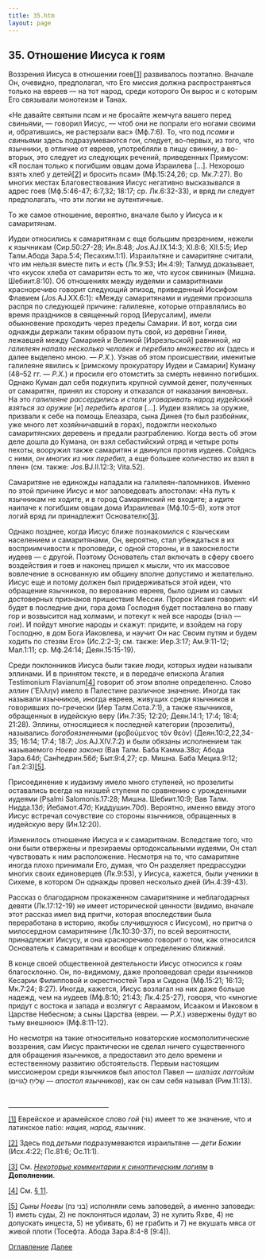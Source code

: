 ```yaml
---
title: 35.htm
layout: page
---
```




<title>Руслан Хазарзар. Сын Человеческий. Глава тридцать пятая</title>


<h2>35. Отношение Иисуса к гоям</h2>

<p>Воззрения Иисуса в отношении гоев<a href="#_ftn1" name="_ftnref1">[1]</a>
развивалось поэтапно. Вначале Он, очевидно, предполагал, что Его миссия должна
распространяться только на евреев — на тот народ, среди которого Он вырос и с
которым Его связывали монотеизм и Танах.</p>

<p>«Не давайте святыни псам и не бросайте жемчуга вашего перед свиньями, —
говорил Иисус, — чтоб они не попрали его ногами своими и, обратившись, не
растерзали вас» (Мф.7:6). То, что под <i>псами</i> и <i>свиньями</i> здесь
подразумеваются гои, следует, во-первых, из того, что язычники, в отличие от
евреев, употребляли в пищу свинину, а во-вторых, это следует из следующих
речений, приведенных Примусом: «Я послан только к погибшим овцам дома
Израилева&nbsp;[...]. Нехорошо взять хлеб у детей<a href="#_ftn2"
name="_ftnref2">[2]</a> и бросить псам» (Мф.15:24,26; ср.&nbsp;Мк.7:27). Во
многих местах Благовествования Иисус негативно высказывался в адрес гоев
(Мф.5:46-47; 6:7,32; 18:17; ср.&nbsp;Лк.6:32-33), и вряд ли следует
предполагать, что эти логии не аутентичные.</p>

<p>То же самое отношение, вероятно, вначале было у Иисуса и к самаритянам.</p>

<p>Иудеи относились к самаритянам с еще большим презрением, нежели к язычникам
(Сир.50:27-28; Ин.8:48; <i>Jos.</i>AJ.IX.14:3; XI.8:6; XII.5:5; Иер Талм.Абода
Зара.5:4; Песахим.1:1). Израильтяне и самаритяне считали, что им нельзя вместе
пить и есть (Лк.9:53; Ин.4:9); Талмуд доказывает, что «кусок хлеба от самаритян
есть то же, что кусок свинины» (Мишна. Шебиит.8:10). Об отношениях между иудеями
и самаритянами красноречиво говорит следующий эпизод, приведенный Иосифом
Флавием (<i>Jos.</i>AJ.XX.6:1): «Между самаритянами и иудеями произошла распря
по следующей причине: галилеяне, которые отправлялись во время праздников в
священный город [Иерусалим], имели обыкновение проходить через пределы Самарии.
И вот, когда сии однажды держали таким образом путь свой, из деревни Гинеи,
лежавшей между Самарией и Великой [Изреэльской] равниной, <i>на галилеян напало
несколько человек и перебило множество их</i> (здесь и далее выделено мною. —
<i>Р.Х.</i>). Узнав об этом происшествии, именитые галилеяне явились к
[римскому прокуратору Иудеи и Самарии] Куману (48–52&nbsp;гг. — <i>Р.Х.</i>) и
просили его отомстить за смерть невинно погибших. Однако Куман дал себя
подкупить крупной суммой денег, полученных от самаритян, принял их сторону и
отказался от наказания виновных. На это <i>галилеяне рассердились и стали
уговаривать народ иудейский взяться за оружие</i> [и] <i>перебить
врагов</i>&nbsp;[...]. Иудеи взялись за оружие, призвали к себе на помощь
Елеазара, сына Динея (то был разбойник, уже много лет хозяйничавший в горах),
подожгли несколько самаритянских деревень и предали разграблению. Когда весть
об этом деле дошла до Кумана, он взял себастийский отряд и четыре роты пехоты,
вооружил также самаритян и двинулся против иудеев. Сойдясь с ними, <i>он многих
из них перебил</i>, а еще большее количество их взял в плен» (см.&nbsp;также:
<i>Jos.</i>BJ.II.12:3; Vita.52).</p>

<p style='margin-bottom:6.0pt'>Самаритяне не единожды нападали на
галилеян-паломников. Именно по этой причине Иисус и мог заповедовать апостолам:
«На путь к язычникам не ходите, и в город Самарянский не входите; а идите
наипаче к погибшим овцам дома Израилева» (Мф.10:5-6), хотя этот логий вряд ли
принадлежит Основателю<a href="#_ftn3" name="_ftnref3">[3]</a>.</p>

<p>Однако позднее, когда Иисус ближе познакомился с языческим населением и
самаритянами, Он, вероятно, стал убеждаться в их восприимчивости к проповеди, с
одной стороны, и в закоснелости иудеев — с другой. Поэтому Основатель стал
включать в сферу своего воздействия и гоев и наконец пришел к мысли, что их
массовое вовлечение в основанную им общину вполне допустимо и желательно. Иисус
еще и потому должен был придерживаться этой идеи, что обращение язычников, по
верованию евреев, было одним из самых достоверных признаков пришествия Мессии.
Пророк Исаия говорил: «И будет в последние дни, гора дома Господня будет
поставлена во главу гор и возвысится над холмами, и потекут к ней все народы
(<span dir=RTL></span>&#1492;&#1463;&#1490;&#1468;&#1493;&#1465;&#1497;&#1460;&#1501;<span
dir=LTR></span> — <i>гои</i>). И пойдут многие народы и скажут: придите, и
взойдем на гору Господню, в дом Бога Иаковлева, и научит Он нас Своим путям и
будем ходить по стезям Его» (Ис.2:2-3; см. также: Иер.3:17; Ам.9:11-12;
Мал.1:11; ср.&nbsp;Мф.24:14; Деян.15:15-19).</p>

<p>Среди поклонников Иисуса были такие люди, которых иудеи называли эллинами. И
в принятом тексте, и в передаче епископа Агапия Testimonium Flavianum<a
href="#_ftn4" name="_ftnref4">[4]</a> говорит об этом вполне определенно. Слово
<i>эллин</i> (<span class=g>&#7965;&#955;&#955;&#951;&#957;</span>) имело в
Палестине различное значение. Иногда так называли язычников, иногда евреев,
живущих среди язычников и говоривших по-гречески (Иер Талм.Сота.7:1), а также
язычников, обращенных в иудейскую веру (Ин.7:35; 12:20; Деян.14:1; 17:4; 18:4;
21:28). Эллины, относящиеся к последней категории (прозелиты), назывались
<i>богобоязненными</i> (<span
class=g>&#966;&#959;&#946;&#959;&#973;&#956;&#949;&#957;&#959;&#962;
&#964;&#8056;&#957; &#952;&#949;&#972;&#957;</span>) (Деян.10:2,22,34-35;
16:14; 17:4; 18:7; <i>Jos.</i>AJ.XIV.7:2) и были обязаны исполнением так
называемого <i>Ноева закона</i> (Вав Талм. Баба Камма.38<i>а</i>; Абода
Зара.64<i>б</i>; Санhедрин.56<i>б</i>; Быт.9:4,27; ср.&nbsp;Мишна. Баба
Мециа.9:12; Гал.2:3)<a href="#_ftn5" name="_ftnref5">[5]</a>.</p>

<p>Присоединение к иудаизму имело много ступеней, но прозелиты оставались
всегда на низшей ступени по сравнению с урожденными иудеями (Psalmi
Salomonis.17:28; Мишна. Шебиит.10:9; Вав Талм. Нидда.13<i>б</i>;
Йебамот.47<i>б</i>; Киддушин.70<i>б</i>). Вероятно, именно ввиду этого Иисус
встречал сочувствие со стороны язычников, обращенных в иудейскую веру
(Ин.12:20).</p>

<p>Изменилось отношение Иисуса и к самаритянам. Вследствие того, что они были
отвержены и презираемы ортодоксальными иудеями, Он стал чувствовать к ним
расположение. Несмотря на то, что самаритяне иногда плохо принимали Его, думая,
что Он разделяет предрассудки многих своих единоверцев (Лк.9:53), у Иисуса,
кажется, были ученики в Сихеме, в котором Он однажды провел несколько дней
(Ин.4:39-43).</p>

<p>Рассказ о благодарном прокаженном самаритянине и неблагодарных девяти
(Лк.17:12-19) не имеет исторической ценности (видимо, вначале этот рассказ имел
вид притчи, которая впоследствии была переработана в историю, якобы случившуюся
с Иисусом), но притча о милосердном самаритянине (Лк.10:30-37), по всей
вероятности, принадлежит Иисусу, и она красноречиво говорит о том, как
относился Основатель к самаритянам и вообще к определению <i>ближний</i>.</p>

<p>В конце своей общественной деятельности Иисус относился к гоям благосклонно.
Он, по-видимому, даже проповедовал среди язычников Кесарии Филипповой и
окрестностей Тира и Сидона (Мф.15:21; 16:13; Мк.7:24; 8:27). Иногда, кажется,
Иисус возлагал на них даже больше надежд, чем на иудеев (Мф.8:10; 21:43;
Лк.4:25-27), говоря, что «многие придут с востока и запада и возлягут с
Авраамом, Исааком и Иаковом в Царстве Небесном; а сыны Царства (евреи. —
<i>Р.Х.</i>) извержены будут во тьму внешнюю» (Мф.8:11-12).</p>

<p>Но несмотря на такие относительно новаторские космополитические воззрения,
сам Иисус практически не сделал ничего существенного для обращения язычников, а
предоставил это дело времени и естественному развитию обстоятельств. Первым
настоящим миссионером среди язычников был апостол Павел — <i>шал<font
face="Times New Roman">&uacute;</font>ах лаггой<font
face="Times New Roman">&uacute;</font>м</i> (<span
dir=RTL>&#1513;&#1473;&#1464;&#1500;&#1460;&#1497;&#1495;&#1463;&nbsp;&#1500;&#1463;&#1490;&#1468;&#1493;&#1465;&#1497;&#1460;&#1497;&#1501;</span><span
dir=LTR></span><span dir=LTR></span> — <i>апостол язычников</i>), как он сам
себя называл (Рим.11:13).</p>
<p>&nbsp;</p>

<hr align="left" width="40%">

<p class=s><a href="#_ftnref1" name="_ftn1">[1]</a> Еврейское и арамейское
слово <i>гой</i> (<span dir=RTL></span>&#1490;&#1468;&#1493;&#1465;&#1497;<span
dir=LTR></span>) имеет то же значение, что и латинское natio: <i>нация</i>,
<i>народ</i>, <i>язычник</i>.</p>

<p class=s><a href="#_ftnref2" name="_ftn2">[2]</a> Здесь под <i>детьми</i>
подразумеваются израильтяне — <i>дети Божии</i> (Исх.4:22; Пс.81:6;
Ос.11:1).</p>

<p class=s><a href="#_ftnref3" name="_ftn3">[3]</a> См. <i><a
href="67">Некоторые комментарии к синоптическим логиям</a></i> в
<b>Дополнении</b>.</p>

<p class=s><a href="#_ftnref4" name="_ftn4">[4]</a> См. <a
href="11">§&nbsp;11</a>.</p>

<p class=s><a href="#_ftnref5" name="_ftn5">[5]</a> <i>Сыны Ноевы</i> <span
dir=rtl>(&#1489;&#1504;&#1497;&nbsp;&#1504;&#1495;)</span><span dir=ltr></span><span
dir=ltr></span> исполняли семь заповедей, а именно заповеди: 1)&nbsp;иметь суды,
2)&nbsp;не поклоняться идолам, 3)&nbsp;не хулить Яхве, 4)&nbsp;не допускать
инцеста, 5)&nbsp;не убивать, 6)&nbsp;не грабить и 7)&nbsp;не вкушать мяса от
живой плоти (Тосефта. Абода Зара.8:4-8 [9:4]).</p>

<a href="index">Оглавление</a> <a href="36">Далее</a>

